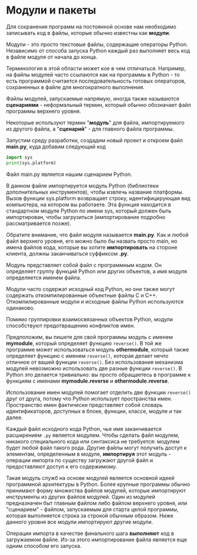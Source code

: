 # Модули и пакеты

Для сохранения программ на постоянной основе нам необходимо записывать код в файлы, которые обычно известны как **модули**. 

Модули - это просто текстовые файлы, содержащие операторы Python. Независимо от способа запуска Python каждый раз выполняет весь код в файле модуля от начала до конца.

Терминология в этой области может кое в чем отличаться. Например, на файлы модулей часто ссылаются как на программы в Python - то есть программой считается последовательность готовых операторов, сохраненных в файле для многократного выполнения.

Файлы модулей, запускаемые напрямую, иногда также называются **сценариями** - неформальный термин, который обычно обозначает файл программы верхнего уровня.

Некоторые используют термин "**модуль**" для файла, импортируемого из другого файла, а "**сценарий**" - для главного файла программы.

Запустим среду разработки, создадим новый проект и откроем файл **main.py**, куда добавим следующий код

```python
import sys
print(sys.platform)
```

Файл main.py является нашим сценарием Python.

В данном файле импортируется модуль Python \(библиотеки дополнительных инструментов\), чтобы извлечь название платформы. Вызов функции sys.platform возвращает строку, идентифицирующая вид компьютера, на котором вы работаете. Эта функция находится в стандартном модуле Python по имени sys, который должен быть импортирован, чтобы загрузиться \(импортирование подробно рассматривается позже\).

Обратите внимание, что файл модуля называется **main.py**. Как и любой файл верхнего уровня, его можно было бы назвать просто main, но имена файлов кода, которые вы хотите **импортировать** на стороне клиента, должны заканчиваться суффиксом **.py**.

Модуль представляет собой файл с программным кодом. Он определяет группу функций Python или других объектов, а имя модуля определяется именем файла.

Модули часто содержат исходный код Python, но они также могут содержать откомпилированные объектные файлы C и C++. Откомпилированные модули и исходные файлы Python используются одинаково.

Помимо группировки взаимосвязанных объектов Python, модули способствуют предотвращению конфликтов имен. 

Предположим, вы пишете для свой программы модуль с именем **mymodule**, который определяет функцию `reverse()`. В той же программе может использоваться модуль **othermodule**, который также определяет функцию с именем `reverse()`, которая делает нечто отличное от вашей функции `reverse()`. Без использования механизма модулей невозможно использовать две разные функции `reverse()`. В Python это делается тривиально: вы просто обращаетесь в программе к функциям с именами **mymodule.reverse** и **othermodule.reverse**.

Использование имен модулей помогает отделить две функции `reverse()` друг от друга, потому что Python использует пространства имен. Пространство имен фактически представляет собой словарь идентификаторов, доступных в блоке, функции, классе, модуле и так далее.

Каждый файл исходного кода Python, чье имя заканчивается расширением `.py` является модулем. Чтобы сделать файл модулем, никакого специального кода или синтаксиса не требуется: модулем будет любой файл такого рода. Другие файлы могут получать доступ к элементам, определенным в модуле, **импортируя** этот модуль - операции импорта по существу загружают другой файл и предоставляют доступ к его содержимому.

Такая модуль служб на основе модулей является основной идеей программной архитектуры в Python. Более крупные программы обычно принимают форму множества файлов модулей, которые импортируют инструменты из других файлов модулей. Один из модулей предназначен быт главным файлом либо файлом верхнего уровня, или "сценарием" - файлом, запускаемым для старта целой программы, которая выполняется строка за строкой обычным образом. Ниже данного уровня все модули импортируют другие модули.

Операции импорта в качестве финального шага **выполняют** код в загружаемом файле. Из-за этого импортирование файла является еще одним способом его запуска.

